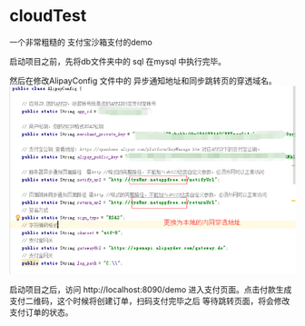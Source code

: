 # cloudTest

一个非常粗糙的 支付宝沙箱支付的demo
 
启动项目之前，先将db文件夹中的 sql 在mysql 中执行完毕。

然后在修改AlipayConfig 文件中的 异步通知地址和同步跳转页的穿透域名。
<br/>
![image](https://github.com/ouyangxiaodong/payproject/blob/master/eureakclient/db/60E03212-C481-4a1b-87B4-7335089B5A34.png)


启动项目之后，访问 http://localhost:8090/demo 进入支付页面。点击付款生成支付二维码，这个时候将创建订单，扫码支付完毕之后 等待跳转页面，将会修改支付订单的状态。 




